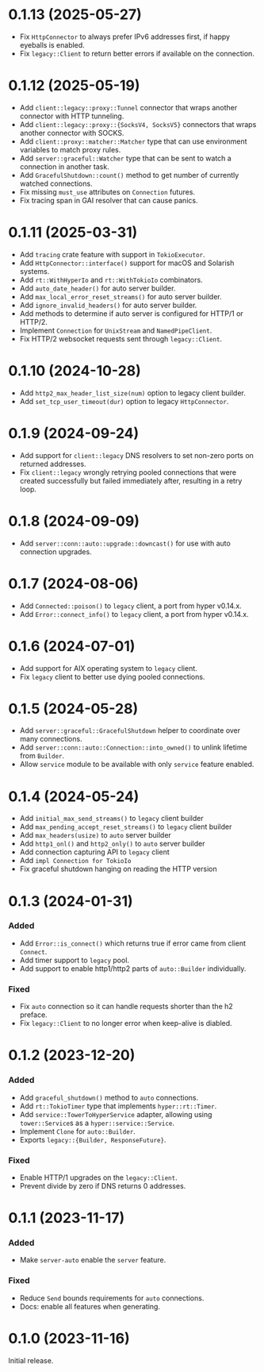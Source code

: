 # 0.1.13 (2025-05-27)

- Fix `HttpConnector` to always prefer IPv6 addresses first, if happy eyeballs is enabled.
- Fix `legacy::Client` to return better errors if available on the connection.

# 0.1.12 (2025-05-19)

- Add `client::legacy::proxy::Tunnel` connector that wraps another connector with HTTP tunneling.
- Add `client::legacy::proxy::{SocksV4, SocksV5}` connectors that wraps another connector with SOCKS.
- Add `client::proxy::matcher::Matcher` type that can use environment variables to match proxy rules.
- Add `server::graceful::Watcher` type that can be sent to watch a connection in another task.
- Add `GracefulShutdown::count()` method to get number of currently watched connections.
- Fix missing `must_use` attributes on `Connection` futures.
- Fix tracing span in GAI resolver that can cause panics.


# 0.1.11 (2025-03-31)

- Add `tracing` crate feature with support in `TokioExecutor`.
- Add `HttpConnector::interface()` support for macOS and Solarish systems.
- Add `rt::WithHyperIo` and `rt::WithTokioIo` combinators.
- Add `auto_date_header()` for auto server builder.
- Add `max_local_error_reset_streams()` for auto server builder.
- Add `ignore_invalid_headers()` for auto server builder.
- Add methods to determine if auto server is configured for HTTP/1 or HTTP/2.
- Implement `Connection` for `UnixStream` and `NamedPipeClient`.
- Fix HTTP/2 websocket requests sent through `legacy::Client`.

# 0.1.10 (2024-10-28)

- Add `http2_max_header_list_size(num)` option to legacy client builder.
- Add `set_tcp_user_timeout(dur)` option to legacy `HttpConnector`.

# 0.1.9 (2024-09-24)

- Add support for `client::legacy` DNS resolvers to set non-zero ports on returned addresses.
- Fix `client::legacy` wrongly retrying pooled connections that were created successfully but failed immediately after, resulting in a retry loop.


# 0.1.8 (2024-09-09)

- Add `server::conn::auto::upgrade::downcast()` for use with auto connection upgrades.

# 0.1.7 (2024-08-06)

- Add `Connected::poison()` to `legacy` client, a port from hyper v0.14.x.
- Add `Error::connect_info()` to `legacy` client, a port from hyper v0.14.x.

# 0.1.6 (2024-07-01)

- Add support for AIX operating system to `legacy` client.
- Fix `legacy` client to better use dying pooled connections.

# 0.1.5 (2024-05-28)

- Add `server::graceful::GracefulShutdown` helper to coordinate over many connections.
- Add `server::conn::auto::Connection::into_owned()` to unlink lifetime from `Builder`.
- Allow `service` module to be available with only `service` feature enabled.

# 0.1.4 (2024-05-24)

- Add `initial_max_send_streams()` to `legacy` client builder
- Add `max_pending_accept_reset_streams()` to `legacy` client builder
- Add `max_headers(usize)` to `auto` server builder
- Add `http1_onl()` and `http2_only()` to `auto` server builder
- Add connection capturing API to `legacy` client
- Add `impl Connection for TokioIo`
- Fix graceful shutdown hanging on reading the HTTP version

# 0.1.3 (2024-01-31)

### Added

- Add `Error::is_connect()` which returns true if error came from client `Connect`.
- Add timer support to `legacy` pool.
- Add support to enable http1/http2 parts of `auto::Builder` individually.

### Fixed

- Fix `auto` connection so it can handle requests shorter than the h2 preface.
- Fix `legacy::Client` to no longer error when keep-alive is diabled.

# 0.1.2 (2023-12-20)

### Added

- Add `graceful_shutdown()` method to `auto` connections.
- Add `rt::TokioTimer` type that implements `hyper::rt::Timer`.
- Add `service::TowerToHyperService` adapter, allowing using `tower::Service`s as a `hyper::service::Service`.
- Implement `Clone` for `auto::Builder`.
- Exports `legacy::{Builder, ResponseFuture}`.

### Fixed

- Enable HTTP/1 upgrades on the `legacy::Client`.
- Prevent divide by zero if DNS returns 0 addresses.

# 0.1.1 (2023-11-17)

### Added

- Make `server-auto` enable the `server` feature.

### Fixed

- Reduce `Send` bounds requirements for `auto` connections.
- Docs: enable all features when generating.

# 0.1.0 (2023-11-16)

Initial release.
